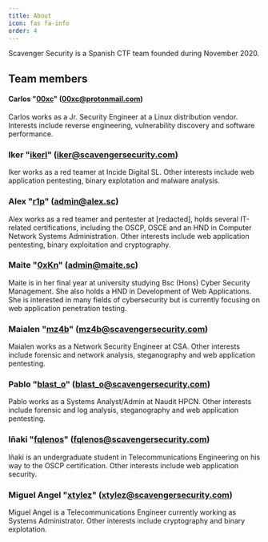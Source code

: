 ```yaml
---
title: About
icon: fas fa-info
order: 4
---
```


Scavenger Security is a Spanish CTF team founded during November 2020.

## Team members ##

#### Carlos "[00xc](/tags/00xc/)" (00xc@protonmail.com) ####
Carlos works as a Jr. Security Engineer at a Linux distribution vendor. Interests include reverse engineering, vulnerability discovery and software performance.

### Iker "[ikerl](/tags/ikerl/)" (iker@scavengersecurity.com) ####
Iker works as a red teamer at Incide Digital SL. Other interests include web application pentesting, binary explotation and malware analysis.

### Alex "[r1p](/tags/r1p/)" (admin@alex.sc) ####
Alex works as a red teamer and pentester at [redacted], holds several IT-related certifications, including the OSCP, OSCE and an HND in Computer Network Systems Administration. Other interests include web application pentesting, binary exploitation and cryptography.

### Maite "[0xKn](/tags/0xKn/)" (admin@maite.sc) ####
Maite is in her final year at university studying Bsc (Hons) Cyber Security Management. She also holds a HND in Development of Web Applications. She is interested in many fields of cybersecurity but is currently focusing on web application penetration testing.

### Maialen "[mz4b](/tags/mz4b/)" (mz4b@scavengersecurity.com) ###
Maialen works as a Network Security Engineer at CSA. Other interests include forensic and network analysis, steganography and web application pentesting.

### Pablo "[blast_o](/tags/blast-o/)" (blast_o@scavengersecurity.com) ###
Pablo works as a Systems Analyst/Admin at Naudit HPCN. Other interests include forensic and log analysis, steganography and web application pentesting.

### Iñaki "[fqlenos](/tags/fqlenos/)" (fqlenos@scavengersecurity.com) ###
Iñaki is an undergraduate student in Telecommunications Engineering on his way to the OSCP certification. Other interests include web application security.

### Miguel Angel "[xtylez](/tags/xtylez/)" (xtylez@scavengersecurity.com) ###
Miguel Angel is a Telecommunications Engineer currently working as Systems Administrator. Other interests include cryptography and binary explotation.
